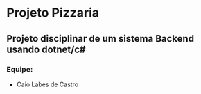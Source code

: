 # Projeto Pizzaria

## Projeto disciplinar de um sistema Backend usando dotnet/c#

### Equipe: 
- Caio Labes de Castro
